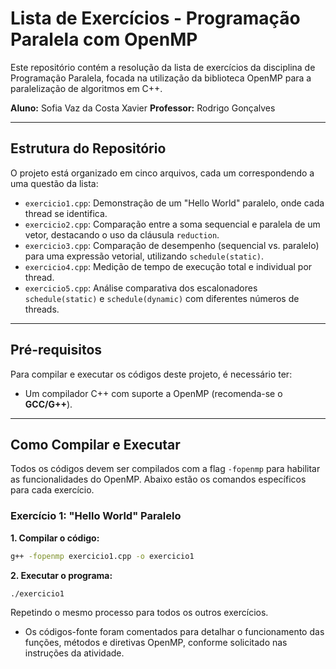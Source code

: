 # Lista de Exercícios - Programação Paralela com OpenMP

Este repositório contém a resolução da lista de exercícios da disciplina de Programação Paralela, focada na utilização da biblioteca OpenMP para a paralelização de algoritmos em C++.

**Aluno:** Sofia Vaz da Costa Xavier 
**Professor:** Rodrigo Gonçalves

---

## Estrutura do Repositório

O projeto está organizado em cinco arquivos, cada um correspondendo a uma questão da lista:

* `exercicio1.cpp`: Demonstração de um "Hello World" paralelo, onde cada thread se identifica.
* `exercicio2.cpp`: Comparação entre a soma sequencial e paralela de um vetor, destacando o uso da cláusula `reduction`.
* `exercicio3.cpp`: Comparação de desempenho (sequencial vs. paralelo) para uma expressão vetorial, utilizando `schedule(static)`.
* `exercicio4.cpp`: Medição de tempo de execução total e individual por thread.
* `exercicio5.cpp`: Análise comparativa dos escalonadores `schedule(static)` e `schedule(dynamic)` com diferentes números de threads.

---

## Pré-requisitos

Para compilar e executar os códigos deste projeto, é necessário ter:

* Um compilador C++ com suporte a OpenMP (recomenda-se o **GCC/G++**).

---

## Como Compilar e Executar

Todos os códigos devem ser compilados com a flag `-fopenmp` para habilitar as funcionalidades do OpenMP. Abaixo estão os comandos específicos para cada exercício.

### Exercício 1: "Hello World" Paralelo

**1. Compilar o código:**
```sh
g++ -fopenmp exercicio1.cpp -o exercicio1
```
**2. Executar o programa:** 
```sh
./exercicio1
```

Repetindo o mesmo processo para todos os outros exercícios. 
- Os códigos-fonte foram comentados para detalhar o funcionamento das funções, métodos e diretivas OpenMP, conforme solicitado nas instruções da atividade.
